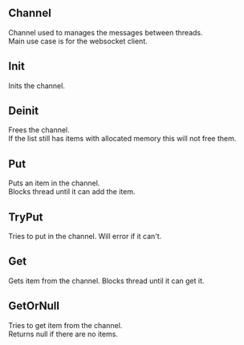## Channel
Channel used to manages the messages between threads.\
Main use case is for the websocket client.

## Init
Inits the channel.

## Deinit
Frees the channel.\
If the list still has items with allocated
memory this will not free them.

## Put
Puts an item in the channel.\
Blocks thread until it can add the item.

## TryPut
Tries to put in the channel. Will error if it can't.

## Get
Gets item from the channel. Blocks thread until it can get it.

## GetOrNull
Tries to get item from the channel.\
Returns null if there are no items.


